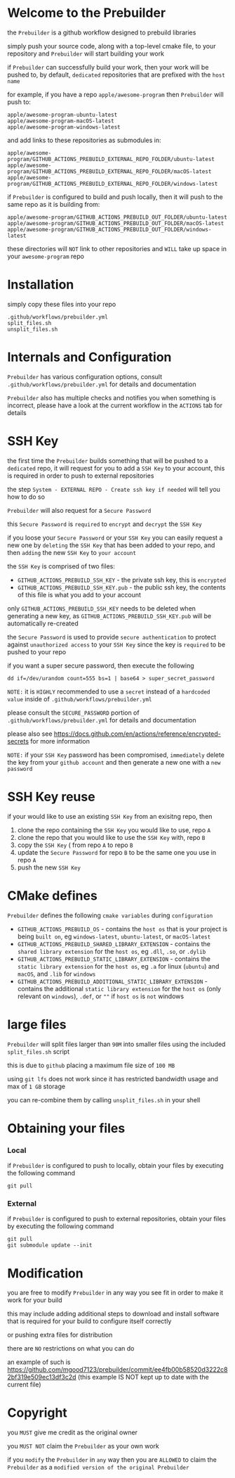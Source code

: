 # Welcome to the Prebuilder

the `Prebuilder` is a github workflow designed to prebuild libraries

simply push your source code, along with a top-level cmake file, to your repository and `Prebuilder` will start building your work

if `Prebuilder` can successfully build your work, then your work will be pushed to, by default, `dedicated` repositories that are prefixed with the `host name`

for example, if you have a repo `apple/awesome-program` then `Prebuilder` will push to:

```
apple/awesome-program-ubuntu-latest
apple/awesome-program-macOS-latest
apple/awesome-program-windows-latest
```

and add links to these repositories as submodules in:
```
apple/awesome-program/GITHUB_ACTIONS_PREBUILD_EXTERNAL_REPO_FOLDER/ubuntu-latest
apple/awesome-program/GITHUB_ACTIONS_PREBUILD_EXTERNAL_REPO_FOLDER/macOS-latest
apple/awesome-program/GITHUB_ACTIONS_PREBUILD_EXTERNAL_REPO_FOLDER/windows-latest
```

if `Prebuilder` is configured to build and push locally, then it will push to the same repo as it is building from:
```
apple/awesome-program/GITHUB_ACTIONS_PREBUILD_OUT_FOLDER/ubuntu-latest
apple/awesome-program/GITHUB_ACTIONS_PREBUILD_OUT_FOLDER/macOS-latest
apple/awesome-program/GITHUB_ACTIONS_PREBUILD_OUT_FOLDER/windows-latest
```

these directories will `NOT` link to other repositories and `WILL` take up space in your `awesome-program` repo


# Installation

simply copy these files into your repo
```
.github/workflows/prebuilder.yml
split_files.sh
unsplit_files.sh
```

# Internals and Configuration

`Prebuilder` has various configuration options, consult `.github/workflows/prebuilder.yml` for details and documentation

`Prebuilder` also has multiple checks and notifies you when something is incorrect, please have a look at the current workflow in the `ACTIONS` tab for details

# SSH Key

the first time the `Prebuilder` builds something that will be pushed to a `dedicated` repo, it will request for you to add a `SSH Key` to your account, this is required in order to push to external repositories

the step `System - EXTERNAL REPO - Create ssh key if needed` will tell you how to do so

`Prebuilder` will also request for a `Secure Password`

this `Secure Password` is `required` to `encrypt` and `decrypt` the `SSH Key`

if you loose your `Secure Password` or your `SSH Key` you can easily request a new one by `deleting` the `SSH Key` that has been added to your repo, and then `adding` the new `SSH Key` to `your account`

the `SSH Key` is comprised of two files:

* `GITHUB_ACTIONS_PREBUILD_SSH_KEY` - the private ssh key, this is `encrypted`
* `GITHUB_ACTIONS_PREBUILD_SSH_KEY.pub` - the public ssh key, the contents of this file is what you add to your account

only `GITHUB_ACTIONS_PREBUILD_SSH_KEY` needs to be deleted when generating a new key, as `GITHUB_ACTIONS_PREBUILD_SSH_KEY.pub` will be automatically re-created

the `Secure Password` is used to provide `secure authentication` to protect against `unauthorized access` to your `SSH Key` since the key is `required` to be pushed to your repo

if you want a super secure password, then execute the following

`dd if=/dev/urandom count=555 bs=1 | base64 > super_secret_password`

`NOTE:` it is `HIGHLY` recommended to use a `secret` instead of a `hardcoded value` inside of `.github/workflows/prebuilder.yml`

please consult the `SECURE_PASSWORD` portion of  `.github/workflows/prebuilder.yml` for details and documentation

please also see https://docs.github.com/en/actions/reference/encrypted-secrets for more information

`NOTE:` if your `SSH Key` password has been compromised, `immediately` delete the key from your `github account` and then generate a new one with a `new password`

# SSH Key reuse

if your would like to use an existing `SSH Key` from an exisitng repo, then

1. clone the repo containing the `SSH Key` you would like to use, repo `A`
2. clone the repo that you would like to use the `SSH Key` with, repo `B`
3. copy the `SSH Key` ( from repo `A` to repo `B`
4. update the `Secure Password` for repo `B` to be the same one you use in repo `A`
5. push the new `SSH Key`

# CMake defines

`Prebuilder` defines the following `cmake variables` during `configuration`

* `GITHUB_ACTIONS_PREBUILD_OS` - contains the `host os` that is your project is being `built on`, eg `windows-latest`, `ubuntu-latest`, or `macOS-latest`
* `GITHUB_ACTIONS_PREBUILD_SHARED_LIBRARY_EXTENSION` - contains the `shared library extension` for the `host os`, eg `.dll`, `.so`, or `.dylib`
* `GITHUB_ACTIONS_PREBUILD_STATIC_LIBRARY_EXTENSION` - contains the `static library extension` for the `host os`, eg `.a` for linux (`ubuntu`) and `macOS`, and `.lib` for `windows`
* `GITHUB_ACTIONS_PREBUILD_ADDITIONAL_STATIC_LIBRARY_EXTENSION` - contains the additional `static library extension` for the `host os` (only relevant on `windows`), `.def`, or `""` if `host os` is `not` windows

# large files

`Prebuilder` will split files larger than `90M` into smaller files using the included `split_files.sh` script

this is due to `github` placing a maximum file size of  `100 MB`

using `git lfs` does not work since it has restricted bandwidth usage and max of `1 GB` storage

you can re-combine them by calling `unsplit_files.sh` in your shell

# Obtaining your files

### Local

if `Prebuilder` is configured to push to locally, obtain your files by executing the following command

```
git pull
```

### External

if `Prebuilder` is configured to push to external repositories, obtain your files by executing the following command

```
git pull
git submodule update --init
```


# Modification

you are free to modify `Prebuilder` in any way you see fit in order to make it work for your build

this may include adding additional steps to download and install software that is required for your build to configure itself correctly

or pushing extra files for distribution

there are `NO` restrictions on what you can do

an example of such is https://github.com/mgood7123/prebuilder/commit/ee4fb00b58520d3222c82bf319e509ec13df3c2d (this example IS NOT kept up to date with the current file)

# Copyright

you `MUST` give me credit as the original owner

you `MUST NOT` claim the `Prebuilder` as your own work

if you `modify` the `Prebuilder` in `any` way then you are `ALLOWED` to claim the `Prebuilder` as a `modified version of the original Prebuilder`
